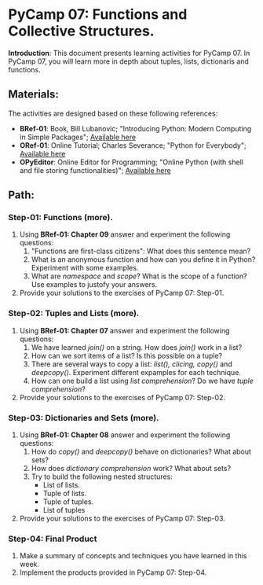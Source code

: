 # PyCamp 07: Functions and Collective Structures.

**Introduction**: This document presents learning activities for PyCamp 07. In PyCamp 07, you will learn more in depth about tuples, lists, dictionaris and functions. 

## Materials:

The activities are designed based on these following references:

- **BRef-01**: Book, Bill Lubanovic; "Introducing Python: Modern Computing in Simple Packages"; [Available here](https://www.oreilly.com/library/view/introducing-python-2nd/9781492051374/) 
- **ORef-01**: Online Tutorial; Charles Severance; "Python for Everybody"; [Available here](https://books.trinket.io/pfe/index.html)
- **OPyEditor**: Online Editor for Programming; "Online Python (with shell and file storing functionalities)"; [Available here](https://www.online-python.com/)


## Path:

### Step-01: Functions (more).

1. Using **BRef-01: Chapter 09** answer and experiment the following questions:
   1. "Functions are first-class citizens": What does this sentence mean?
   2. What is an anonymous function and how can you define it in Python? Experiment with some examples.
   3. What are *namespace* and *scope*? What is the scope of a function? Use examples to justofy your answers. 
2. Provide your solutions to the exercises of PyCamp 07: Step-01. 

### Step-02: Tuples and Lists (more).

1. Using **BRef-01: Chapter 07** answer and experiment the following questions:
   1. We have learned *join()* on a string. How does *join()* work in a list?
   2. How can we sort items of a list? Is this possible on a tuple?
   3. There are several ways to copy a list: *list(), clicing, copy()* and *deepcopy()*. Experiment different expamples for each technique.
   4. How can one build a list using *list comprehension*? Do we have *tuple comprehension*?
2. Provide your solutions to the exercises of PyCamp 07: Step-02. 

### Step-03: Dictionaries and Sets (more).

1. Using **BRef-01: Chapter 08** answer and experiment the following questions:
   1. How do *copy()* and *deepcopy()* behave on dictionaries? What about sets?
   2. How does *dictionary comprehension* work? What about sets?
   3. Try to build the following nested structures:
	   - List of lists.
	   - Tuple of lists.
	   - Tuple of tuples.
	   - List of tuples 
2. Provide your solutions to the exercises of PyCamp 07: Step-03.

### Step-04: Final Product

1. Make a summary of concepts and techniques you have learned in this week.
2. Implement the products provided in PyCamp 07: Step-04. 





